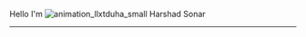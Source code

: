Hello I'm ![animation_llxtduha_small](https://github.com/Harshadsonar/Harshadsonar/assets/61082703/38aecbb0-2b89-41b5-960c-b58875d482b5) Harshad Sonar
<hr>
<!--
**Harshadsonar/Harshadsonar** is a ✨ _special_ ✨ repository because its `README.md` (this file) appears on your GitHub profile.

Here are some ideas to get you started:

- 🔭 I’m currently working on ...
- 🌱 I’m currently learning ...
- 👯 I’m looking to collaborate on ...
- 🤔 I’m looking for help with ...
- 💬 Ask me about ...
- 📫 How to reach me: ...
- 😄 Pronouns: ...
- ⚡ Fun fact: ...
-->
<a href="https://git.io/typing-svg"><img src="https://readme-typing-svg.demolab.com?font=Fira+Code&pause=1000&color=F7A509&width=435&lines=I'm+a+Frontend+Developer+" alt="Typing SVG" /></a>
[![GitHub Streak](https://streak-stats.demolab.com?user=Harshadsonar&theme=tokyonight)](https://git.io/streak-stats)
